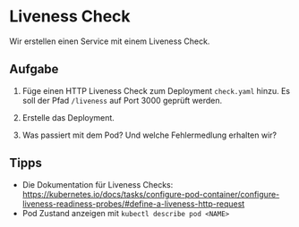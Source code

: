 # Liveness Check

Wir erstellen einen Service mit einem Liveness Check.

## Aufgabe

1. Füge einen HTTP Liveness Check zum Deployment `check.yaml` hinzu. Es soll der Pfad `/liveness` auf Port 3000 geprüft werden.

2. Erstelle das Deployment.

3. Was passiert mit dem Pod? Und welche Fehlermedlung erhalten wir?


## Tipps

* Die Dokumentation für Liveness Checks: https://kubernetes.io/docs/tasks/configure-pod-container/configure-liveness-readiness-probes/#define-a-liveness-http-request
* Pod Zustand anzeigen mit `kubectl describe pod <NAME>`
